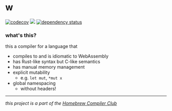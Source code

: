 # w

[![codecov](https://codecov.io/gh/romdotdog/w/branch/main/graph/badge.svg?token=IyNLlmshzs)](https://codecov.io/gh/romdotdog/w)
![](https://tokei.rs/b1/github/romdotdog/w)
[![dependency status](https://deps.rs/repo/github/romdotdog/w/status.svg)](https://deps.rs/repo/github/romdotdog/w)
### what's this?

this a compiler for a language that

- compiles to and is idiomatic to WebAssembly
- has Rust-like syntax but C-like semantics
- has manual memory management
- explicit mutability
  - e.g. `let mut`, `*mut x`
- global namespacing
  - without headers!

---

_this project is a part of the [Homebrew Compiler Club](https://discord.gg/wzkJN89wV3)_
